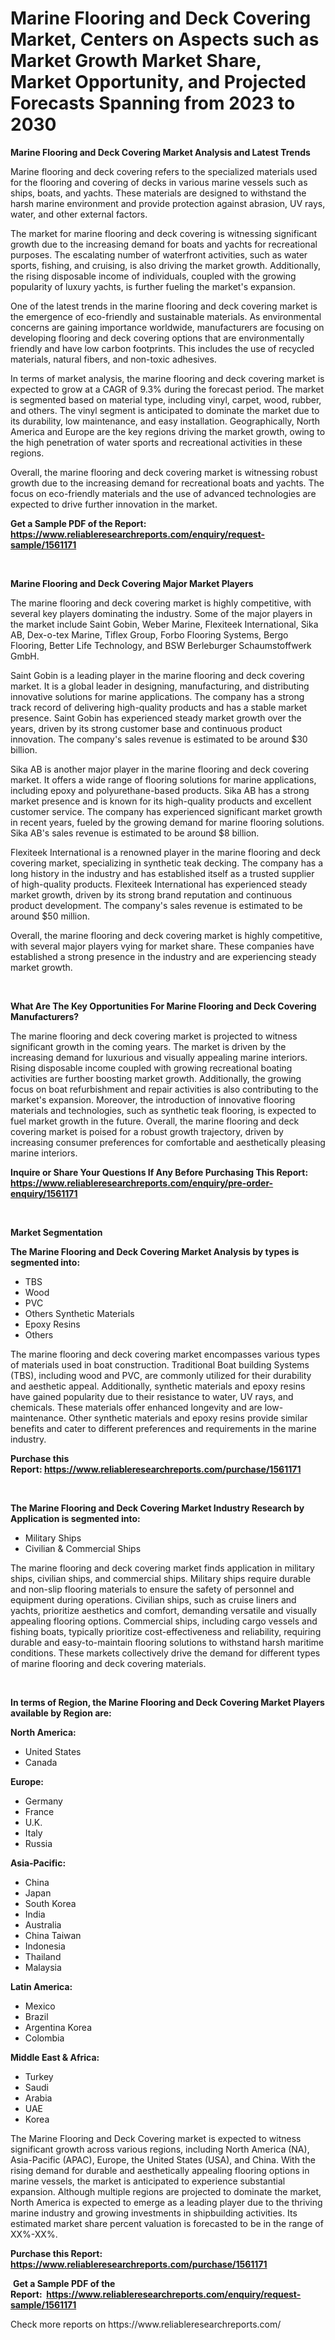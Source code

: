 <p><h1>Marine Flooring and Deck Covering Market, Centers on Aspects such as Market Growth Market Share, Market Opportunity, and Projected Forecasts Spanning from 2023 to 2030</h1></p><p><strong>Marine Flooring and Deck Covering Market Analysis and Latest Trends</strong></p>
<p><p>Marine flooring and deck covering refers to the specialized materials used for the flooring and covering of decks in various marine vessels such as ships, boats, and yachts. These materials are designed to withstand the harsh marine environment and provide protection against abrasion, UV rays, water, and other external factors.</p><p>The market for marine flooring and deck covering is witnessing significant growth due to the increasing demand for boats and yachts for recreational purposes. The escalating number of waterfront activities, such as water sports, fishing, and cruising, is also driving the market growth. Additionally, the rising disposable income of individuals, coupled with the growing popularity of luxury yachts, is further fueling the market's expansion.</p><p>One of the latest trends in the marine flooring and deck covering market is the emergence of eco-friendly and sustainable materials. As environmental concerns are gaining importance worldwide, manufacturers are focusing on developing flooring and deck covering options that are environmentally friendly and have low carbon footprints. This includes the use of recycled materials, natural fibers, and non-toxic adhesives.</p><p>In terms of market analysis, the marine flooring and deck covering market is expected to grow at a CAGR of 9.3% during the forecast period. The market is segmented based on material type, including vinyl, carpet, wood, rubber, and others. The vinyl segment is anticipated to dominate the market due to its durability, low maintenance, and easy installation. Geographically, North America and Europe are the key regions driving the market growth, owing to the high penetration of water sports and recreational activities in these regions.</p><p>Overall, the marine flooring and deck covering market is witnessing robust growth due to the increasing demand for recreational boats and yachts. The focus on eco-friendly materials and the use of advanced technologies are expected to drive further innovation in the market.</p></p>
<p><strong>Get a Sample PDF of the Report:&nbsp; <a href="https://www.reliableresearchreports.com/enquiry/request-sample/1561171">https://www.reliableresearchreports.com/enquiry/request-sample/1561171</a></strong></p>
<p>&nbsp;</p>
<p><strong>Marine Flooring and Deck Covering Major Market Players</strong></p>
<p><p>The marine flooring and deck covering market is highly competitive, with several key players dominating the industry. Some of the major players in the market include Saint Gobin, Weber Marine, Flexiteek International, Sika AB, Dex-o-tex Marine, Tiflex Group, Forbo Flooring Systems, Bergo Flooring, Better Life Technology, and BSW Berleburger Schaumstoffwerk GmbH.</p><p>Saint Gobin is a leading player in the marine flooring and deck covering market. It is a global leader in designing, manufacturing, and distributing innovative solutions for marine applications. The company has a strong track record of delivering high-quality products and has a stable market presence. Saint Gobin has experienced steady market growth over the years, driven by its strong customer base and continuous product innovation. The company's sales revenue is estimated to be around $30 billion.</p><p>Sika AB is another major player in the marine flooring and deck covering market. It offers a wide range of flooring solutions for marine applications, including epoxy and polyurethane-based products. Sika AB has a strong market presence and is known for its high-quality products and excellent customer service. The company has experienced significant market growth in recent years, fueled by the growing demand for marine flooring solutions. Sika AB's sales revenue is estimated to be around $8 billion.</p><p>Flexiteek International is a renowned player in the marine flooring and deck covering market, specializing in synthetic teak decking. The company has a long history in the industry and has established itself as a trusted supplier of high-quality products. Flexiteek International has experienced steady market growth, driven by its strong brand reputation and continuous product development. The company's sales revenue is estimated to be around $50 million.</p><p>Overall, the marine flooring and deck covering market is highly competitive, with several major players vying for market share. These companies have established a strong presence in the industry and are experiencing steady market growth.</p></p>
<p>&nbsp;</p>
<p><strong>What Are The Key Opportunities For Marine Flooring and Deck Covering Manufacturers?</strong></p>
<p><p>The marine flooring and deck covering market is projected to witness significant growth in the coming years. The market is driven by the increasing demand for luxurious and visually appealing marine interiors. Rising disposable income coupled with growing recreational boating activities are further boosting market growth. Additionally, the growing focus on boat refurbishment and repair activities is also contributing to the market's expansion. Moreover, the introduction of innovative flooring materials and technologies, such as synthetic teak flooring, is expected to fuel market growth in the future. Overall, the marine flooring and deck covering market is poised for a robust growth trajectory, driven by increasing consumer preferences for comfortable and aesthetically pleasing marine interiors.</p></p>
<p><strong>Inquire or Share Your Questions If Any Before Purchasing This Report: <a href="https://www.reliableresearchreports.com/enquiry/pre-order-enquiry/1561171">https://www.reliableresearchreports.com/enquiry/pre-order-enquiry/1561171</a></strong></p>
<p>&nbsp;</p>
<p><strong>Market Segmentation</strong></p>
<p><strong>The Marine Flooring and Deck Covering Market Analysis by types is segmented into:</strong></p>
<p><ul><li>TBS</li><li>Wood</li><li>PVC</li><li>Others Synthetic Materials</li><li>Epoxy Resins</li><li>Others</li></ul></p>
<p><p>The marine flooring and deck covering market encompasses various types of materials used in boat construction. Traditional Boat building Systems (TBS), including wood and PVC, are commonly utilized for their durability and aesthetic appeal. Additionally, synthetic materials and epoxy resins have gained popularity due to their resistance to water, UV rays, and chemicals. These materials offer enhanced longevity and are low-maintenance. Other synthetic materials and epoxy resins provide similar benefits and cater to different preferences and requirements in the marine industry.</p></p>
<p><strong>Purchase this Report:&nbsp;<a href="https://www.reliableresearchreports.com/purchase/1561171">https://www.reliableresearchreports.com/purchase/1561171</a></strong></p>
<p>&nbsp;</p>
<p><strong>The Marine Flooring and Deck Covering Market Industry Research by Application is segmented into:</strong></p>
<p><ul><li>Military Ships</li><li>Civilian & Commercial Ships</li></ul></p>
<p><p>The marine flooring and deck covering market finds application in military ships, civilian ships, and commercial ships. Military ships require durable and non-slip flooring materials to ensure the safety of personnel and equipment during operations. Civilian ships, such as cruise liners and yachts, prioritize aesthetics and comfort, demanding versatile and visually appealing flooring options. Commercial ships, including cargo vessels and fishing boats, typically prioritize cost-effectiveness and reliability, requiring durable and easy-to-maintain flooring solutions to withstand harsh maritime conditions. These markets collectively drive the demand for different types of marine flooring and deck covering materials.</p></p>
<p>&nbsp;</p>
<p><strong>In terms of Region, the Marine Flooring and Deck Covering Market Players available by Region are:</strong></p>
<p>
    <p> <strong> North America: </strong>
        <ul>
            <li>United States</li>
            <li>Canada</li>
        </ul>
        </p> 
    <p> <strong> Europe: </strong>
        <ul>
            <li>Germany</li>
            <li>France</li>
            <li>U.K.</li>
            <li>Italy</li>
            <li>Russia</li>
        </ul>
        </p> 
    <p> <strong> Asia-Pacific: </strong>
        <ul>
            <li>China</li>
            <li>Japan</li>
            <li>South Korea</li>
            <li>India</li>
            <li>Australia</li>
            <li>China Taiwan</li>
            <li>Indonesia</li>
            <li>Thailand</li>
            <li>Malaysia</li>
        </ul>
        </p> 
    <p> <strong> Latin America: </strong>
        <ul>
            <li>Mexico</li>
            <li>Brazil</li>
            <li>Argentina Korea</li>
            <li>Colombia</li>
        </ul>
        </p> 
    <p> <strong> Middle East & Africa: </strong>
        <ul>
            <li>Turkey</li>
            <li>Saudi</li>
            <li>Arabia</li>
            <li>UAE</li>
            <li>Korea</li>
        </ul>
    </p>
    </p>
<p><p>The Marine Flooring and Deck Covering market is expected to witness significant growth across various regions, including North America (NA), Asia-Pacific (APAC), Europe, the United States (USA), and China. With the rising demand for durable and aesthetically appealing flooring options in marine vessels, the market is anticipated to experience substantial expansion. Although multiple regions are projected to dominate the market, North America is expected to emerge as a leading player due to the thriving marine industry and growing investments in shipbuilding activities. Its estimated market share percent valuation is forecasted to be in the range of XX%-XX%.</p></p>
<p><strong>Purchase this Report: <a href="https://www.reliableresearchreports.com/purchase/1561171">https://www.reliableresearchreports.com/purchase/1561171</a></strong></p>
<p>&nbsp;<strong>Get a Sample PDF of the Report:&nbsp;&nbsp;<a href="https://www.reliableresearchreports.com/enquiry/request-sample/1561171">https://www.reliableresearchreports.com/enquiry/request-sample/1561171</a></strong></p>
<p><strong></strong></p>
<p>Check more reports on https://www.reliableresearchreports.com/</p>